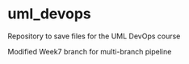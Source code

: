 # uml_devops
Repository to save files for the UML DevOps course

Modified Week7 branch for multi-branch pipeline
